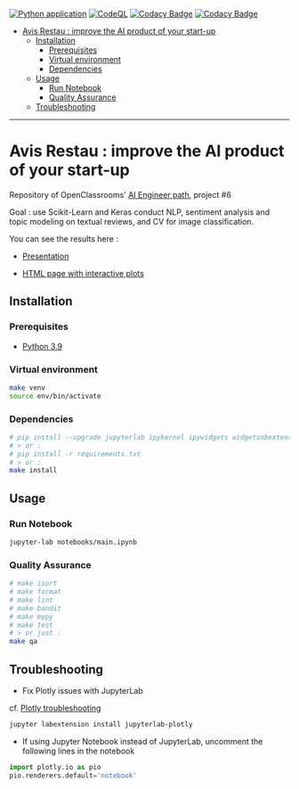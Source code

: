 [![Python application](https://github.com/fleuryc/oc_ingenieur-ia_P6-Ameliorez-le-produit-IA-de-votre-start-up/actions/workflows/python-app.yml/badge.svg)](https://github.com/fleuryc/oc_ingenieur-ia_P6-Ameliorez-le-produit-IA-de-votre-start-up/actions/workflows/python-app.yml)
[![CodeQL](https://github.com/fleuryc/oc_ingenieur-ia_P6-Ameliorez-le-produit-IA-de-votre-start-up/actions/workflows/codeql-analysis.yml/badge.svg)](https://github.com/fleuryc/oc_ingenieur-ia_P6-Ameliorez-le-produit-IA-de-votre-start-up/actions/workflows/codeql-analysis.yml)
[![Codacy Badge](https://app.codacy.com/project/badge/Grade/79b1cde8627141de8d00df17edd319de)](https://www.codacy.com/gh/fleuryc/oc_ingenieur-ia_P6-Ameliorez-le-produit-IA-de-votre-start-up/dashboard)
[![Codacy Badge](https://app.codacy.com/project/badge/Coverage/79b1cde8627141de8d00df17edd319de)](https://www.codacy.com/gh/fleuryc/oc_ingenieur-ia_P6-Ameliorez-le-produit-IA-de-votre-start-up/dashboard)

- [Avis Restau : improve the AI product of your start-up](#avis-restau--improve-the-ai-product-of-your-start-up)
  - [Installation](#installation)
    - [Prerequisites](#prerequisites)
    - [Virtual environment](#virtual-environment)
    - [Dependencies](#dependencies)
  - [Usage](#usage)
    - [Run Notebook](#run-notebook)
    - [Quality Assurance](#quality-assurance)
  - [Troubleshooting](#troubleshooting)

* * *

# Avis Restau : improve the AI product of your start-up

Repository of OpenClassrooms' [AI Engineer path](https://openclassrooms.com/fr/paths/188-ingenieur-ia), project #6

Goal : use Scikit-Learn and Keras conduct NLP, sentiment analysis and topic modeling on textual reviews, and CV for image classification.

You can see the results here :

-   [Presentation](https://fleuryc.github.io/oc_ingenieur-ia_P6-Ameliorez-le-produit-IA-de-votre-start-up/index.html)

-   [HTML page with interactive plots](https://fleuryc.github.io/oc_ingenieur-ia_P6-Ameliorez-le-produit-IA-de-votre-start-up/notebook.html)

## Installation

### Prerequisites

-   [Python 3.9](https://www.python.org/downloads/)

### Virtual environment

```bash
make venv
source env/bin/activate
```

### Dependencies

```bash
# pip install --upgrade jupyterlab ipykernel ipywidgets widgetsnbextension graphviz python-dotenv requests matplotlib seaborn plotly numpy statsmodels pandas sklearn lightgbm nltk spacy gensim pyldavis Pillow scikit-image opencv-python tensorflow
# > or :
# pip install -r requirements.txt
# > or :
make install
```

## Usage

### Run Notebook

```bash
jupyter-lab notebooks/main.ipynb
```

### Quality Assurance

```bash
# make isort
# make format
# make lint
# make bandit
# make mypy
# make test
# > or just :
make qa
```

## Troubleshooting

-   Fix Plotly issues with JupyterLab

cf. [Plotly troubleshooting](https://plotly.com/python/troubleshooting/#jupyterlab-problems)

```bash
jupyter labextension install jupyterlab-plotly
```

-   If using Jupyter Notebook instead of JupyterLab, uncomment the following lines in the notebook

```python
import plotly.io as pio
pio.renderers.default='notebook'
```
